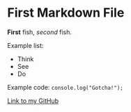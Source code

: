 # First Markdown File

**First** fish, *second* fish.

Example list:

* Think
* See
* Do

Example code: `console.log("Gotcha!");`

[Link to my GitHub](https://github.com/jackyduong1)
